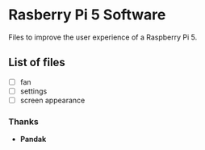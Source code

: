 # Rasberry Pi 5 Software
Files to improve the user experience of a Raspberry Pi 5.

## List of files
- [ ] fan
- [ ] settings
- [ ] screen appearance

### Thanks
- **Pandak**
